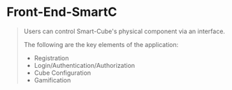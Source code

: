 # Front-End-SmartC
> Users can control Smart-Cube's physical component via an interface.
> 
> The following are the key elements of the application:
> - Registration
> - Login/Authentication/Authorization
> - Cube Configuration
> - Gamification
